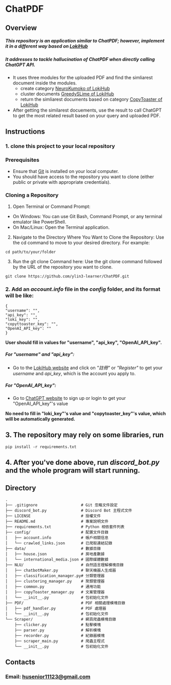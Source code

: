 # ChatPDF
## Overview
##### This repository is an application similar to ChatPDF; however, implement it in a different way based on [LokiHub](https://github.com/Droidtown/LokiHub)
##### It addresses to tackle hallucination of ChatPDF when directly calling ChatGPT API.
- It uses three modules for the uploaded PDF and find the simliarest document inside the modules.
  - create category [NeuroKumoko of LokiHub](https://github.com/Droidtown/LokiTool_Doc/wiki/15_Func_Create_Project_NeuroKumoko)
  - cluster documents [GreedySLime of LokiHub](https://github.com/Droidtown/LokiTool_Doc/wiki/16_Func_Create_Project_GreedySlime)
  - return the simliarest documents based on category [CopyToaster of LokiHub](https://api.droidtown.co/document/#CopyToaster)
- After getting the similarest docuements, use the result to call ChatGPT to get the most related result based on your query and uploaded PDF.

## Instructions
### 1. clone this project to your local repository
  ### Prerequisites
  - Ensure that [Git](https://git-scm.com/downloads) is installed on your local computer.
  - You should have access to the repository you want to clone (either public or private with appropriate credentials).
  ### Cloning a Repository
  1. Open Terminal or Command Prompt:
  - On Windows: You can use Git Bash, Command Prompt, or any terminal emulator like PowerShell.
  - On Mac/Linux: Open the Terminal application.
  2. Navigate to the Directory Where You Want to Clone the Repository: Use the cd command to move to your desired directory. For example:
  ```
  cd path/to/your/folder
  ```
  3. Run the git clone Command here: Use the git clone command followed by the URL of the repository you want to clone. 
  ```
  git clone https://github.com/ylin3-learner/ChatPDF.git
```

### 2. Add an *account.info* file in the *config* folder, and its format will be like:
  ```
  {
  "username": "",
  "api_key": "",
  "loki_key": "",
  "copyttoaster_key": "",
  "OpenAI_API_key": ""
  }
  ```
  **User should fill in values for "username", "api_key", "OpenAI_API_key".**
  
  ##### For "username" and "api_key":
  - Go to the [LokiHub website](https://api.droidtown.co/login/) and click on *"註冊"* or *"Register"* to get your *username* and *api_key*, which is the account you apply to.
  
  ##### For "OpenAI_API_key":
  - Go to [ChatGPT website](https://platform.openai.com/docs/api-reference/introduction) to sign up or login to get your "OpenAI_API_key"'s value

**No need to fill in "loki_key"'s value and "copytoaster_key"'s value, which will be automatically generated.**

## 3. The repository may rely on some libraries, run
```
pip install -r requirements.txt
```

## 4. After you've done above, run *discord_bot.py* and the whole program will start running.

## Directory
```
.
├── .gitignore                   # Git 忽略文件設定
├── discord_bot.py               # Discord Bot 主程式文件
├── LICENSE                      # 授權文件
├── README.md                    # 專案說明文件
├── requirements.txt             # Python 相依套件列表
├── config/                      # 配置文件目錄
│   ├── account.info             # 帳戶相關信息
│   └── crawled_links.json       # 已爬取連結記錄
├── data/                        # 數據目錄
│   ├── house.json               # 房地產數據
│   └── international_media.json # 國際媒體數據
├── NLU/                         # 自然語言理解模塊目錄
│   ├── chatbotMaker.py          # 聊天機器人生成器
│   ├── classification_manager.py# 分類管理器
│   ├── clustering_manager.py    # 聚類管理器
│   ├── common.py                # 通用功能
│   ├── copyToaster_manager.py   # 文案管理器
│   └── __init__.py              # 包初始化文件
├── PDF/                         # PDF 相關處理模塊目錄
│   ├── pdf_handler.py           # PDF 處理器
│   └── __init__.py              # 包初始化文件
└── Scraper/                     # 網頁爬蟲模塊目錄
    ├── clicker.py               # 點擊模塊
    ├── parser.py                # 解析模塊
    ├── recorder.py              # 紀錄器模塊
    ├── scraper_main.py          # 爬蟲主程式
    └── __init__.py              # 包初始化文件
```
## Contacts
### Email: husenior11123@gmail.com
